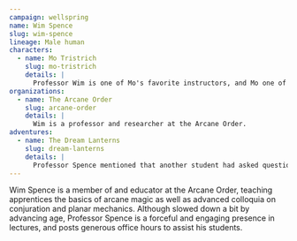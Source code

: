 ```yaml
---
campaign: wellspring
name: Wim Spence
slug: wim-spence
lineage: Male human
characters:
  - name: Mo Tristrich
    slug: mo-tristrich
    details: |
      Professor Wim is one of Mo's favorite instructors, and Mo one of the professor's favorite students.
organizations:
  - name: The Arcane Order
    slug: arcane-order
    details: |
      Wim is a professor and researcher at the Arcane Order.
adventures:
  - name: The Dream Lanterns
    slug: dream-lanterns
    details: |
      Professor Spence mentioned that another student had asked questions about dream magic a few months prior.
---
```


Wim Spence is a member of and educator at the Arcane Order, teaching apprentices the basics of arcane magic as well as advanced colloquia on conjuration and planar mechanics. Although slowed down a bit by advancing age, Professor Spence is a forceful and engaging presence in lectures, and posts generous office hours to assist his students.
